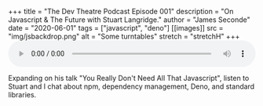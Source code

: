 +++
title = "The Dev Theatre Podcast Episode 001"
description = "On Javascript & The Future with Stuart Langridge."
author = "James Seconde"
date = "2020-06-01"
tags = ["javascript", "deno"]
[[images]]
  src = "img/jsbackdrop.png"
  alt = "Some turntables"
  stretch = "stretchH"
+++
<AUDIO
    style="width:100%;"
    controls
    src="https://devtheatre.s3-eu-west-1.amazonaws.com/The+Dev+Theatre+1.mp3">
    Your browser does not support the
    <code>audio</code> element.
</AUDIO>

Expanding on his talk "You Really Don't Need All That Javascript", listen to Stuart and I chat about 
npm, dependency management, Deno, and standard libraries.